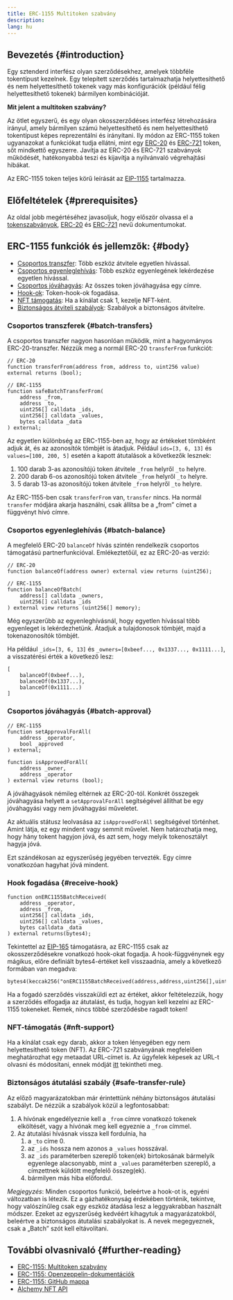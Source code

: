 ```yaml
---
title: ERC-1155 Multitoken szabvány
description:
lang: hu
---
```


## Bevezetés {#introduction}

Egy sztenderd interfész olyan szerződésekhez, amelyek többféle tokentípust kezelnek. Egy telepített szerződés tartalmazhatja helyettesíthető és nem helyettesíthető tokenek vagy más konfigurációk (például félig helyettesíthető tokenek) bármilyen kombinációját.

**Mit jelent a multitoken szabvány?**

Az ötlet egyszerű, és egy olyan okosszerződéses interfész létrehozására irányul, amely bármilyen számú helyettesíthető és nem helyettesíthető tokentípust képes reprezentálni és irányítani. Ily módon az ERC-1155 token ugyanazokat a funkciókat tudja ellátni, mint egy [ERC-20](/developers/docs/standards/tokens/erc-20/) és [ERC-721](/developers/docs/standards/tokens/erc-721/) token, sőt mindkettő egyszerre. Javítja az ERC-20 és ERC-721 szabványok működését, hatékonyabbá teszi és kijavítja a nyilvánvaló végrehajtási hibákat.

Az ERC-1155 token teljes körű leírását az [EIP-1155](https://eips.ethereum.org/EIPS/eip-1155) tartalmazza.

## Előfeltételek {#prerequisites}

Az oldal jobb megértéséhez javasoljuk, hogy először olvassa el a [tokenszabványok](/developers/docs/standards/tokens/), [ERC-20](/developers/docs/standards/tokens/erc-20/) és [ERC-721](/developers/docs/standards/tokens/erc-721/) nevű dokumentumokat.

## ERC-1155 funkciók és jellemzők: {#body}

- [Csoportos transzfer](#batch_transfers): Több eszköz átvitele egyetlen hívással.
- [Csoportos egyenleglehívás](#batch_balance): Több eszköz egyenlegének lekérdezése egyetlen hívással.
- [Csoportos jóváhagyás](#batch_approval): Az összes token jóváhagyása egy címre.
- [Hook-ok](#receive_hook): Token-hook-ok fogadása.
- [NFT támogatás](#nft_support): Ha a kínálat csak 1, kezelje NFT-ként.
- [Biztonságos átviteli szabályok](#safe_transfer_rule): Szabályok a biztonságos átvitelre.

### Csoportos transzferek {#batch-transfers}

A csoportos transzfer nagyon hasonlóan működik, mint a hagyományos ERC-20-transzfer. Nézzük meg a normál ERC-20 `transferFrom` funkciót:

```solidity
// ERC-20
function transferFrom(address from, address to, uint256 value) external returns (bool);

// ERC-1155
function safeBatchTransferFrom(
    address _from,
    address _to,
    uint256[] calldata _ids,
    uint256[] calldata _values,
    bytes calldata _data
) external;
```

Az egyetlen különbség az ERC-1155-ben az, hogy az értékeket tömbként adjuk át, és az azonosítók tömbjét is átadjuk. Például `ids=[3, 6, 13]` és `values=[100, 200, 5]` esetén a kapott átutalások a következők lesznek:

1. 100 darab 3-as azonosítójú token átvitele `_from` helyről `_to` helyre.
2. 200 darab 6-os azonosítójú token átvitele `_from` helyről `_to` helyre.
3. 5 darab 13-as azonosítójú token átvitele `_from` helyről `_to` helyre.

Az ERC-1155-ben csak `transferFrom` van, `transfer` nincs. Ha normál `transfer` módjára akarja használni, csak állítsa be a „from” címet a függvényt hívó címre.

### Csoportos egyenleglehívás {#batch-balance}

A megfelelő ERC-20 `balanceOf` hívás szintén rendelkezik csoportos támogatású partnerfunkcióval. Emlékeztetőül, ez az ERC-20-as verzió:

```solidity
// ERC-20
function balanceOf(address owner) external view returns (uint256);

// ERC-1155
function balanceOfBatch(
    address[] calldata _owners,
    uint256[] calldata _ids
) external view returns (uint256[] memory);
```

Még egyszerűbb az egyenleghívásnál, hogy egyetlen hívással több egyenleget is lekérdezhetünk. Átadjuk a tulajdonosok tömbjét, majd a tokenazonosítók tömbjét.

Ha például `_ids=[3, 6, 13]` és `_owners=[0xbeef..., 0x1337..., 0x1111...]`, a visszatérési érték a következő lesz:

```solidity
[
    balanceOf(0xbeef...),
    balanceOf(0x1337...),
    balanceOf(0x1111...)
]
```

### Csoportos jóváhagyás {#batch-approval}

```solidity
// ERC-1155
function setApprovalForAll(
    address _operator,
    bool _approved
) external;

function isApprovedForAll(
    address _owner,
    address _operator
) external view returns (bool);
```

A jóváhagyások némileg eltérnek az ERC-20-tól. Konkrét összegek jóváhagyása helyett a `setApprovalForAll` segítségével állíthat be egy jóváhagyási vagy nem jóváhagyási műveletet.

Az aktuális státusz leolvasása az `isApprovedForAll` segítségével történhet. Amint látja, ez egy mindent vagy semmit művelet. Nem határozhatja meg, hogy hány tokent hagyjon jóvá, és azt sem, hogy melyik tokenosztályt hagyja jóvá.

Ezt szándékosan az egyszerűség jegyében tervezték. Egy címre vonatkozóan hagyhat jóvá mindent.

### Hook fogadása {#receive-hook}

```solidity
function onERC1155BatchReceived(
    address _operator,
    address _from,
    uint256[] calldata _ids,
    uint256[] calldata _values,
    bytes calldata _data
) external returns(bytes4);
```

Tekintettel az [EIP-165](https://eips.ethereum.org/EIPS/eip-165) támogatásra, az ERC-1155 csak az okosszerződésekre vonatkozó hook-okat fogadja. A hook-függvénynek egy mágikus, előre definiált bytes4-értéket kell visszaadnia, amely a következő formában van megadva:

```solidity
bytes4(keccak256("onERC1155BatchReceived(address,address,uint256[],uint256[],bytes)"))
```

Ha a fogadó szerződés visszaküldi ezt az értéket, akkor feltételezzük, hogy a szerződés elfogadja az átutalást, és tudja, hogyan kell kezelni az ERC-1155 tokeneket. Remek, nincs többé szerződésbe ragadt token!

### NFT-támogatás {#nft-support}

Ha a kínálat csak egy darab, akkor a token lényegében egy nem helyettesíthető token (NFT). Az ERC-721 szabványának megfelelően meghatározhat egy metaadat URL-címet is. Az ügyfelek képesek az URL-t olvasni és módosítani, ennek módját [itt](https://eips.ethereum.org/EIPS/eip-1155#metadata) tekintheti meg.

### Biztonságos átutalási szabály {#safe-transfer-rule}

Az előző magyarázatokban már érintettünk néhány biztonságos átutalási szabályt. De nézzük a szabályok közül a legfontosabbat:

1. A hívónak engedélyeznie kell a `_from` címre vonatkozó tokenek elköltését, vagy a hívónak meg kell egyeznie a `_from` címmel.
2. Az átutalási hívásnak vissza kell fordulnia, ha
   1. a `_to` címe 0.
   2. az `_ids` hossza nem azonos a `_values` hosszával.
   3. az `_ids` paraméterben szereplő token(ek) birtokosának bármelyik egyenlege alacsonyabb, mint a `_values` paraméterben szereplő, a címzettnek küldött megfelelő összeg(ek).
   4. bármilyen más hiba előfordul.

_Megjegyzés_: Minden csoportos funkció, beleértve a hook-ot is, egyéni változatban is létezik. Ez a gázhatékonyság érdekében történik, tekintve, hogy valószínűleg csak egy eszköz átadása lesz a leggyakrabban használt módszer. Ezeket az egyszerűség kedvéért kihagytuk a magyarázatokból, beleértve a biztonságos átutalási szabályokat is. A nevek megegyeznek, csak a „Batch” szót kell eltávolítani.

## További olvasnivaló {#further-reading}

- [ERC-1155: Multitoken szabvány](https://eips.ethereum.org/EIPS/eip-1155)
- [ERC-1155: Openzeppelin-dokumentációk](https://docs.openzeppelin.com/contracts/3.x/erc1155)
- [ERC-1155: GitHub mappa](https://github.com/enjin/erc-1155)
- [Alchemy NFT API](https://docs.alchemy.com/alchemy/enhanced-apis/nft-api)
